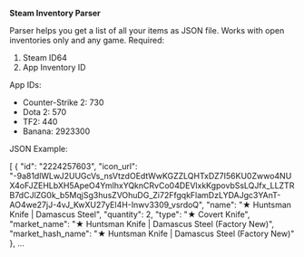 **Steam Inventory Parser**

Parser helps you get a list of all your items as JSON file. Works with open inventories only and any game.
Required:
1. Steam ID64
2. App Inventory ID

App IDs:
- Counter-Strike 2: 730
- Dota 2: 570
- TF2: 440
- Banana: 2923300

JSON Example:

[
  {
        "id": "2224257603",
        "icon_url": "-9a81dlWLwJ2UUGcVs_nsVtzdOEdtWwKGZZLQHTxDZ7I56KU0Zwwo4NUX4oFJZEHLbXH5ApeO4YmlhxYQknCRvCo04DEVlxkKgpovbSsLQJfx_LLZTRB7dCJlZG0k_b5MqjSg3husZVOhuDG_Zi72FfgqkFlamDzLYDAJgc3YAnT-AO4we27jJ-4vJ_KwXU27yEl4H-Inwv3309_vsrdoQ",
        "name": "★ Huntsman Knife | Damascus Steel",
        "quantity": 2,
        "type": "★ Covert Knife",
        "market_name": "★ Huntsman Knife | Damascus Steel (Factory New)",
        "market_hash_name": "★ Huntsman Knife | Damascus Steel (Factory New)"
  },
  ...
